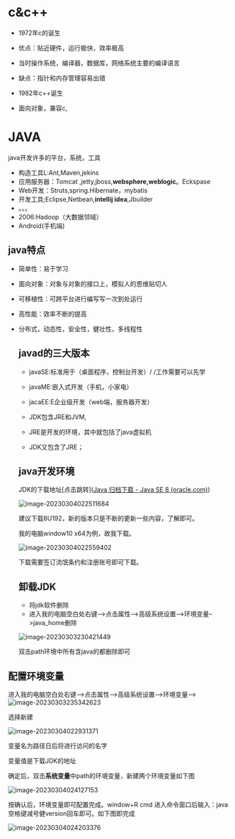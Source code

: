 # c&c++

- 1972年c的诞生
- 优点：贴近硬件，运行极快，效率极高
- 当时操作系统，编译器，数据库，网络系统主要的编译语言
- 缺点：指针和内存管理容易出错

- 1982年c++诞生
- 面向对象，兼容c,

# JAVA

java开发许多的平台，系统，工具

- 构造工具L:Ant,Maven,jekins
- 应用服务器：Tomcat ,jetty,jboss,**websphere,weblogic**。Eckspase
- Web开发：Struts,spring.Hibernate，mybatis
- 开发工具;Eclipse,Netbean,**intellij idea**,Jbuilder
- 。。。
- 2006:Hadoop（大数据邻域）
- Android(手机端)

## java特点

- 简单性：易于学习

- 面向对象：对象与对象的接口上，模拟人的思维贴切人

- 可移植性：可跨平台进行编写写一次到处运行

- 高性能：效率不断的提高

- 分布式，动态性，安全性，健壮性，多线程性

  ## javad的三大版本

  - javaSE:标准用于（桌面程序，控制台开发）/ /工作需要可以先学

  - javaME:嵌入式开发（手机，小家电）
  - jacaEE:E企业级开发（web端，服务器开发）
  - JDK包含JRE和JVM,
  - JRE是开发的环境，其中就包括了java虚拟机
  - JDK又包含了JRE；

  ## java开发环境

  JDK的下载地址[点击跳转]([Java 归档下载 - Java SE 8 (oracle.com)](https://www.oracle.com/java/technologies/javase/javase8-archive-downloads.html))
  
  ![image-20230304022511684](../../AppData/Roaming/Typora/typora-user-images/image-20230304022511684.png)
  
  建议下载8U192，新的版本只是不断的更新一些内容，了解即可。
  
  我的电脑window10 x64为例，故我下载。
  
  ![image-20230304022559402](../../AppData/Roaming/Typora/typora-user-images/image-20230304022559402.png)
  
  下载需要签订流氓条约和注册账号即可下载。
  
  ## 卸载JDK
  
  - 将jdk软件删除
  - 进入我的电脑空白处右键–>点击属性–>高级系统设置—>环境变量–>java_home删除
  
  ![image-20230303230421449](../../AppData/Roaming/Typora/typora-user-images/image-20230303230421449.png)
  
  双击path环境中所有含java的都删除即可

## 配置环境变量

进入我的电脑空白处右键–>点击属性–>高级系统设置—>环境变量—>![image-20230303235342623](../../AppData/Roaming/Typora/typora-user-images/image-20230303235342623.png)

选择新建

![image-20230304022931371](../../AppData/Roaming/Typora/typora-user-images/image-20230304022931371.png)

变量名为路径日后将进行访问的名字

变量值是下载JDK的地址

确定后，双击**系统变量**中path的环境变量，新建两个环境变量如下图

![image-20230304024127153](../../AppData/Roaming/Typora/typora-user-images/image-20230304024127153.png)

按确认后，环境变量即可配置完成。window+R    cmd    进入命令窗口后输入：java空格键减号健version回车即可。如下图即完成

![image-20230304024203376](../../AppData/Roaming/Typora/typora-user-images/image-20230304024203376.png)
